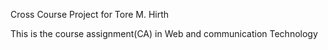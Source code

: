 Cross Course Project for Tore M. Hirth

This is the course assignment(CA) in Web and communication Technology